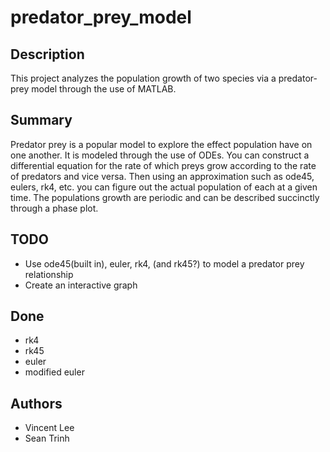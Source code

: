 # predator_prey_model

## Description
This project analyzes the population growth of two species via a predator-prey model through the use of MATLAB.

## Summary 
Predator prey is a popular model to explore the effect population have on one another. It is modeled through the use of ODEs. You can construct a differential equation for the rate of which preys grow according to the rate of predators and vice versa. Then using an approximation such as ode45, eulers, rk4, etc. you can figure out the actual population of each at a given time. The populations growth are periodic and can be described succinctly through a phase plot. 


## TODO 
- Use ode45(built in), euler, rk4, (and rk45?) to model a predator prey relationship
- Create an interactive graph

## Done 
- rk4
- rk45
- euler
- modified euler

## Authors
- Vincent Lee
- Sean Trinh
